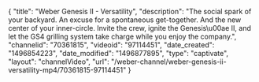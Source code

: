 {
    "title": "Weber Genesis II - Versatility",
    "description": "The social spark of your backyard. An excuse for a spontaneous get-together. And the new center of your inner-circle. Invite the crew, ignite the Genesis\u00ae II, and let the GS4 grilling system take charge while you enjoy the company.",
    "channelid": "70361815",
    "videoid": "97114451",
    "date_created": "1496854223",
    "date_modified": "1496877895",
    "type": "captivate",
    "layout": "channelVideo",
    "url": "\/weber-channel\/weber-genesis-ii-versatility-mp4\/70361815-97114451"
}